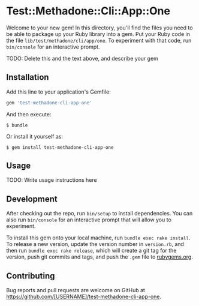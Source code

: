 # Test::Methadone::Cli::App::One

Welcome to your new gem! In this directory, you'll find the files you need to be able to package up your Ruby library into a gem. Put your Ruby code in the file `lib/test/methadone/cli/app/one`. To experiment with that code, run `bin/console` for an interactive prompt.

TODO: Delete this and the text above, and describe your gem

## Installation

Add this line to your application's Gemfile:

```ruby
gem 'test-methadone-cli-app-one'
```

And then execute:

    $ bundle

Or install it yourself as:

    $ gem install test-methadone-cli-app-one

## Usage

TODO: Write usage instructions here

## Development

After checking out the repo, run `bin/setup` to install dependencies. You can also run `bin/console` for an interactive prompt that will allow you to experiment.

To install this gem onto your local machine, run `bundle exec rake install`. To release a new version, update the version number in `version.rb`, and then run `bundle exec rake release`, which will create a git tag for the version, push git commits and tags, and push the `.gem` file to [rubygems.org](https://rubygems.org).

## Contributing

Bug reports and pull requests are welcome on GitHub at https://github.com/[USERNAME]/test-methadone-cli-app-one.

